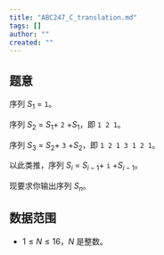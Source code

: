 ```yaml
---
title: "ABC247_C_translation.md"
tags: []
author: ""
created: ""
---
```


## 题意

序列 $S_1$ = `1`。

序列 $S_2$ = $S_1 +$ ` 2 ` $+S_1$，即 `1 2 1`。

序列 $S_3$ = $S_2 +$ `3` $+S_2$，即 `1 2 1 3 1 2 1`。

以此类推，序列 $S_i$ = $S_{i-1} +$ `i` $+S_{i-1}$。

现要求你输出序列 $S_n$。

## 数据范围

- $1≤N≤16$，$N$ 是整数。

